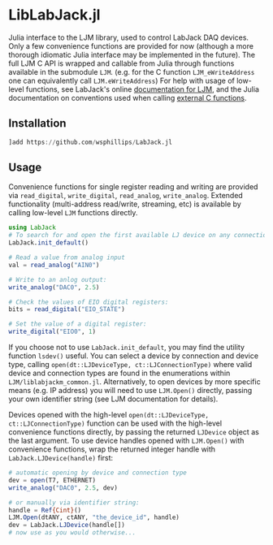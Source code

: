 # LibLabJack.jl
Julia interface to the LJM library, used to control LabJack DAQ devices. Only a few
convenience functions are provided for now (although a more thorough idiomatic Julia
interface may be implemented in the future). The full LJM C API is wrapped and callable from Julia
through functions available in the submodule `LJM`. (e.g. for the C function
`LJM_eWriteAddress` one can equivalently call `LJM.eWriteAddress`) For help with usage of low-level
functions, see LabJack's online [documentation for LJM](https://labjack.com/support/software/api/ljm), and the Julia documentation on
conventions used when calling [external C functions](https://docs.julialang.org/en/v1/manual/calling-c-and-fortran-code/).

## Installation
```julia
]add https://github.com/wsphillips/LabJack.jl
```
## Usage
Convenience functions for single register reading and writing are provided via
`read_digital`, `write_digital`, `read_analog`, `write_analog`. Extended functionality
(multi-address read/write, streaming, etc) is available by calling low-level `LJM` functions directly.

```julia
using LabJack
# To search for and open the first available LJ device on any connection type:
LabJack.init_default()

# Read a value from analog input
val = read_analog("AIN0")

# Write to an anlog output:
write_analog("DAC0", 2.5)

# Check the values of EIO digital registers:
bits = read_digital("EIO_STATE")

# Set the value of a digital register:
write_digital("EIO0", 1)
```
If you choose not to use `LabJack.init_default`, you may find the utility function `lsdev()`
useful. You can select a device by connection and device type, calling
`open(dt::LJDeviceType, ct::LJConnectionType)` where valid device and connection types are
found in the enumerations within `LJM/liblabjackm_common.jl`. Alternatively, to open devices
by more specific means (e.g. IP address) you will need to use `LJM.Open()` directly,
passing your own identifier string (see LJM documentation for details). 

Devices opened with the high-level `open(dt::LJDeviceType, ct::LJConnectionType)` function
can be used with the high-level convenience functions directly, by passing the returned
`LJDevice` object as the last argument. To use device handles opened with `LJM.Open()` with convenience functions, 
wrap the returned integer handle with `LabJack.LJDevice(handle)` first:

```julia
# automatic opening by device and connection type
dev = open(T7, ETHERNET)
write_analog("DAC0", 2.5, dev)

# or manually via identifier string:
handle = Ref{Cint}()
LJM.Open(dtANY, ctANY, "the_device_id", handle)
dev = LabJack.LJDevice(handle[])
# now use as you would otherwise...
```


